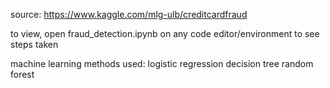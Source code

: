 source:
https://www.kaggle.com/mlg-ulb/creditcardfraud

to view, open fraud_detection.ipynb on any code editor/environment to see steps taken

machine learning methods used:
logistic regression
decision tree
random forest
